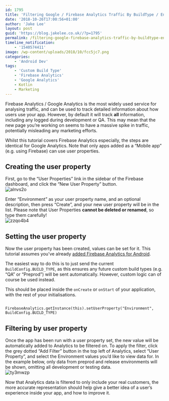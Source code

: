 ```yaml
---
id: 1795
title: 'Filtering Google / Firebase Analytics Traffic By BuildType / Environment On Android'
date: '2018-10-26T17:00:56+01:00'
author: 'Jake Lee'
layout: post
guid: 'https://blog.jakelee.co.uk//?p=1795'
permalink: /filtering-google-firebase-analytics-traffic-by-buildtype-environment-on-android/
timeline_notification:
    - '1540574411'
image: /wp-content/uploads/2018/10/fcc5jc7.png
categories:
    - 'Android Dev'
tags:
    - 'Custom Build Type'
    - 'Firebase Analytics'
    - 'Google Analytics'
    - Kotlin
    - Marketing
---
```


Firebase Analytics / Google Analytics is the most widely used service for analysing traffic, and can be used to track detailed information about how users use your app. However, by default it will track **all** information, including any logged during development or QA. This may mean that the new page you’re working on seems to have a massive spike in traffic, potentially misleading any marketing efforts.

Whilst this tutorial covers Firebase Analytics especially, the steps are identical for Google Analytics. Note that only apps added as a “Mobile app” (e.g. using Firebase) can use user properties.

## Creating the user property

First, go to the “User Properties” link in the sidebar of the Firebase dashboard, and click the “New User Property” button.  
![alnvs2o](https://i0.wp.com/blog.jakelee.co.uk//wp-content/uploads/2018/10/alnvs2o.png?resize=700%2C196&ssl=1)

Enter “Environment” as your user property name, and an optional description, then press “Create”, and your new user property will be in the list. Please note that User Properties **cannot be deleted or renamed**, so type them carefully!  
![zzqo4b4](https://i1.wp.com/blog.jakelee.co.uk//wp-content/uploads/2018/10/zzqo4b4.png?resize=700%2C93&ssl=1)

## Setting the user property

Now the user property has been created, values can be set for it. This tutorial assumes you’ve already [added Firebase Analytics for Android](https://firebase.google.com/docs/analytics/android/start/).

The easiest way to do this is to just send the current `BuildConfig.BUILD_TYPE`, as this ensures any future custom build types (e.g. “QA” or “Preprod”) will be sent automatically. However, custom logic can of course be used instead.

This should be placed inside the `onCreate` or `onStart` of your application, with the rest of your initialisations.

```

FirebaseAnalytics.getInstance(this).setUserProperty("Environment", BuildConfig.BUILD_TYPE)
```

## Filtering by user property

Once the app has been run with a user property set, the new value will be automatically added to Analytics to be filtered on. To apply the filter, click the grey dotted “Add Filter” button in the top left of Analytics, select “User Property”, and select the Environment values you’d like to view data for. In the example below, only data from preprod and release environments will be shown, omitting all development or testing data.  
![ty3mwzp](https://i2.wp.com/blog.jakelee.co.uk//wp-content/uploads/2018/10/ty3mwzp.png?resize=690%2C330&ssl=1)

Now that Analytics data is filtered to only include your real customers, the more accurate representation should help give a better idea of a user’s experience inside your app, and how to improve it.